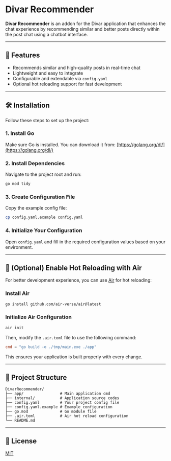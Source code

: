 # Divar Recommender

**Divar Recommender** is an addon for the Divar application that enhances the chat experience by recommending similar and better posts directly within the post chat using a chatbot interface.

---

## 🚀 Features

* Recommends similar and high-quality posts in real-time chat
* Lightweight and easy to integrate
* Configurable and extendable via `config.yaml`
* Optional hot reloading support for fast development

---

## 🛠 Installation

Follow these steps to set up the project:

### 1. Install Go

Make sure Go is installed. You can download it from: [https://golang.org/dl/](https://golang.org/dl/)

### 2. Install Dependencies

Navigate to the project root and run:

```bash
go mod tidy
```

### 3. Create Configuration File

Copy the example config file:

```bash
cp config.yaml.example config.yaml
```

### 4. Initialize Your Configuration

Open `config.yaml` and fill in the required configuration values based on your environment.

---

## 🔄 (Optional) Enable Hot Reloading with Air

For better development experience, you can use [Air](https://github.com/air-verse/air) for hot reloading:

### Install Air

```bash
go install github.com/air-verse/air@latest
```

### Initialize Air Configuration

```bash
air init
```

Then, modify the `.air.toml` file to use the following command:

```toml
cmd = "go build -o ./tmp/main.exe ./app"
```

This ensures your application is built properly with every change.

---

## 📂 Project Structure

```
DivarRecommender/
├── app/                # Main application cmd
├── internal/           # Application source codes
├── config.yaml         # Your project config file
├── config.yaml.example # Example configuration
├── go.mod              # Go module file
├── .air.toml           # Air hot reload configuration
└── README.md
```

---

## 📄 License

[MIT](LICENSE)
